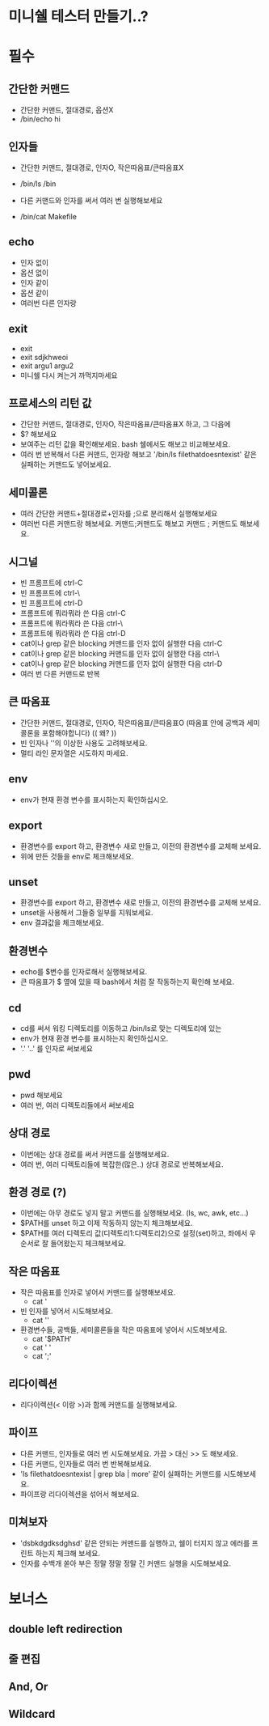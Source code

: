 # 미니쉘 테스터 만들기..?

# 필수

## 간단한 커맨드
- 간단한 커맨드, 절대경로, 옵션X
- /bin/echo hi 

## 인자들
- 간단한 커맨드, 절대경로, 인자O, 작은따옴표/큰따옴표X
- /bin/ls /bin 

- 다른 커맨드와 인자를 써서 여러 번 실행해보세요
- /bin/cat Makefile

## echo
- 인자 없이
- 옵션 없이
- 인자 같이
- 옵션 같이
- 여러번 다른 인자랑

## exit
- exit
- exit sdjkhweoi
- exit argu1 argu2
- 미니쉘 다시 켜는거 까먹지마세요

## 프로세스의 리턴 값
- 간단한 커맨드, 절대경로, 인자O, 작은따옴표/큰따옴표X 하고, 그 다음에
- $? 해보세요
- 보여주는 리턴 값을 확인해보세요. bash 쉘에서도 해보고 비교해보세요.
- 여러 번 반복해서 다른 커맨드, 인자랑 해보고 '/bin/ls filethatdoesntexist' 같은 실패하는 커맨드도 넣어보세요.

## 세미콜론
- 여러 간단한 커맨드+절대경로+인자를 ;으로 분리해서 실행해보세요
- 여러번 다른 커맨드랑 해보세요. 커맨드;커맨드도 해보고 커맨드  ;  커맨드도 해보세요.

## 시그널
- 빈 프롬프트에 ctrl-C
- 빈 프롬프트에 ctrl-\
- 빈 프롬프트에 ctrl-D
- 프롬프트에 뭐라뭐라 쓴 다음 ctrl-C
- 프롬프트에 뭐라뭐라 쓴 다음 ctrl-\
- 프롬프트에 뭐라뭐라 쓴 다음 ctrl-D
- cat이나 grep 같은 blocking 커맨드를 인자 없이 실행한 다음 ctrl-C
- cat이나 grep 같은 blocking 커맨드를 인자 없이 실행한 다음 ctrl-\
- cat이나 grep 같은 blocking 커맨드를 인자 없이 실행한 다음 ctrl-D
- 여러 번 다른 커맨드로 반복

## 큰 따옴표
- 간단한 커맨드, 절대경로, 인자O, 작은따옴표/큰따옴표O (따옴표 안에 공백과 세미콜론을 포함해야합니다)  (( 왜? ))
- 빈 인자나 '\'의 이상한 사용도 고려해보세요.
- 멀티 라인 문자열은 시도하지 마세요.

## env
- env가 현재 환경 변수를 표시하는지 확인하십시오.

## export
- 환경변수를 export 하고, 환경변수 새로 만들고, 이전의 환경변수를 교체해 보세요.
- 위에 만든 것들을 env로 체크해보세요.

## unset
- 환경변수를 export 하고, 환경변수 새로 만들고, 이전의 환경변수를 교체해 보세요.
- unset을 사용해서 그들중 일부를 지워보세요.
- env 결과값을 체크해보세요.

## 환경변수
- echo를 $변수를 인자로해서 실행해보세요.
- 큰 따옴표가 $ 옆에 있을 때 bash에서 처럼 잘 작동하는지 확인해 보세요. 

## cd
- cd를 써서 워킹 디렉토리를 이동하고 /bin/ls로 맞는 디렉토리에 있는
- env가 현재 환경 변수를 표시하는지 확인하십시오.
- '.' '..' 를 인자로 써보세요

## pwd
- pwd 해보세요
- 여러 번, 여러 디렉토리들에서 써보세요

## 상대 경로
- 이번에는 상대 경로를 써서 커맨드를 실행해보세요.
- 여러 번, 여러 디렉토리들에 복잡한(많은..) 상대 경로로 반복해보세요.

## 환경 경로 (?)
- 이번에는 아무 경로도 넣지 말고 커맨드를 실행해보세요. (ls, wc, awk, etc...)
- $PATH를 unset 하고 이제 작동하지 않는지 체크해보세요.
- $PATH를 여러 디렉토리 값(디렉토리1:디렉토리2)으로 설정(set)하고, 좌에서 우 순서로 잘 들어왔는지 체크해보세요.

## 작은 따옴표
- 작은 따옴표를 인자로 넣어서 커맨드를 실행해보세요.
	- cat '
- 빈 인자를 넣어서 시도해보세요. 
	- cat ''
- 환경변수들, 공백들, 세미콜론들을 작은 따옴표에 넣어서 시도해보세요.
	- cat '$PATH'
	- cat '	'
	- cat ';'

## 리다이렉션
- 리다이렉션(< 이랑 >)과 함께 커맨드를 실행해보세요.

## 파이프
- 다른 커맨드, 인자들로 여러 번 시도해보세요. 가끔 > 대신 >> 도 해보세요. 
- 다른 커맨드, 인자들로 여러 번 반복해보세요.
- 'ls filethatdoesntexist | grep bla | more' 같이 실패하는 커맨드를 시도해보세요.
- 파이프랑 리다이렉션을 섞어서 해보세요.

## 미쳐보자
- 'dsbkdgdksdghsd' 같은 안되는 커맨드를 실행하고, 쉘이 터지지 않고 에러를 프린트 하는지 체크해 보세요.
- 인자를 수백개 쏟아 부은 정말 정말 정말 긴 커맨드 실행을 시도해보세요.

# 보너스
## double left redirection
## 줄 편집
## And, Or
## Wildcard
